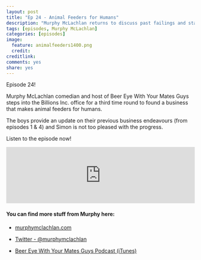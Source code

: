 ```yaml
---
layout: post
title: "Ep 24 - Animal Feeders for Humans"
description: "Murphy McLachlan returns to discuss past failings and start a company making animal feeders for humans"
tags: [episodes, Murphy McLachlan]
categories: [episodes]
image:
  feature: animalfeeders1400.png
  credit: 
creditlink:
comments: yes
share: yes
---
```


Episode 24!

Murphy McLachlan comedian and host of Beer Eye With Your Mates Guys steps into the Billions Inc. office for a third time round to found a business that makes animal feeders for humans.

The boys provide an update on their previous business endeavours (from episodes 1 & 4) and Simon is not too pleased with the progress.

Listen to the episode now!

<iframe src="https://www.omnycontent.com/w/player/?orgId=f74cc2ac-5cea-4914-99d8-a67c008ca26e&programId=df7f3c35-9d13-4dc2-baa6-a67c008d8993&clipId=4ec68178-962d-43c6-9878-a6eb0069668e" width="100%" height="150px" frameborder="0"></iframe>

#### You can find more stuff from Murphy here:

+ [murphymclachlan.com](http://www.murphymclachlan.com)

+ [Twitter - @murphymclachlan](http://twitter.com/murphymclachlan)

+ [Beer Eye With Your Mates Guys Podcast (iTunes)](https://itunes.apple.com/au/podcast/beer-eye-with-your-mates-guys/id1017716252?mt=2)
